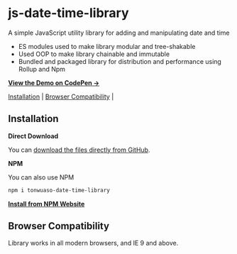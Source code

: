 # js-date-time-library
A simple JavaScript utility library for adding and manipulating date and time
- ES modules used to make library modular and tree-shakable 
- Used OOP to make library chainable and immutable
- Bundled and packaged library for distribution and performance using Rollup and Npm

**[View the Demo on CodePen &rarr;](https://codepen.io/tochi2310/pen/poVdExZ)**

[Installation](#installation) | [Browser Compatibility](#browser-compatibility) |

## Installation

**Direct Download**

You can [download the files directly from GitHub](https://github.com/Tochi-Onwuasoanya/js-date-time-library.git).

**NPM**

You can also use NPM

```bash
npm i tonwuaso-date-time-library
```

**[Install from NPM Website](https://www.npmjs.com/package/tonwuaso-date-time-library)**

## Browser Compatibility

Library works in all modern browsers, and IE 9 and above.

